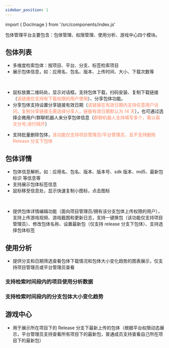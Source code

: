 ```yaml
---
sidebar_position: 1
---
```


import { DocImage } from '/src/components/index.js'

包体管理平台主要包含：包体管理、权限管理、使用分析、游戏中心四个模块。

## 包体列表

- 多维度检索包体：按项目、平台、分支、标签检索项目
- 展示包体信息，如：应用名、包名、版本、上传时间、大小、下载次数等

<DocImage src='packageManage/package_0.png'></DocImage> &nbsp;

- 鼠标放置二维码处，显示对话框。支持包体下载，扫码安装、复制下载链接（<font color="#fa835f">该链接仅支持有下载权限的用户使用</font>）、分享包体功能。
- 分享包体支持设置分享链接有效日期（<font color="#fa835f">该链接在有效日期内支持任意用户访问，复制分享链接无需选择分享人，链接有效日期默认为 14 天</font>），也可通过选择企微用户/群聊机器人来分享包体信息（<font color="#fa835f">群聊机器人支持填写多个，需以英文分号;进行隔开</font>）

<DocImage src='packageManage/package_14.png'></DocImage><DocImage src='packageManage/package_15.png'></DocImage>

<p></p>

- 支持批量删除包体，<font color="#fa835f">该功能仅支持项目管理员/平台管理员，且不支持删除 Release 分支下包体</font>

<DocImage src='packageManage/package_16.png'></DocImage>

## 包体详情

- 包体信息解析。如：应用名、包名、版本、版本号、sdk 版本、md5、最新包标识 等信息等
- 支持展示包体标签信息
- 鼠标移至信息处，显示快速复制小图标，点击图标

<DocImage src='packageManage/package_01.png'></DocImage> &nbsp;

- 提供包体详情编辑功能（面向项目管理员/拥有该分支包体上传权限的用户），支持上传游戏视频、游戏截图和更新日志，支持一键换包（该功能仅支持项目管理员）、修改包体名称、设置最新包（仅支持 release 分支下包体）、支持选择包体标签

<DocImage src='packageManage/package_02.png'></DocImage>
<DocImage src='packageManage/package_03.png'></DocImage>

## 使用分析

- 提供分支和日期筛选查看包体下载情况和包体大小变化趋势的图表展示，仅支持项目管理员或平台管理员查看

### 支持检索时间段内的项目使用分析数据

<DocImage src='packageManage/package_04.png'></DocImage>

### 支持检索时间段内的分支包体大小变化趋势

<DocImage src='packageManage/package_05.png'></DocImage>

## 游戏中心

- 用于展示所在项目下的 Release 分支下最新上传的包体（根据平台权限动态展示，平台管理员支持查看所有项目下的最新包，普通成员支持查看自己所在项目下的最新包）

<DocImage src='packageManage/package_06.png'></DocImage>
